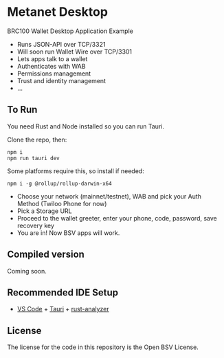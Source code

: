 # Metanet Desktop

BRC100 Wallet Desktop Application Example

- Runs JSON-API over TCP/3321
- Will soon run Wallet Wire over TCP/3301
- Lets apps talk to a wallet
- Authenticates with WAB
- Permissions management
- Trust and identity management
- ...

## To Run

You need Rust and Node installed so you can run Tauri.

Clone the repo, then:

```
npm i
npm run tauri dev
```

Some platforms require this, so install if needed:
```
npm i -g @rollup/rollup-darwin-x64 
```

- Choose your network (mainnet/testnet), WAB and pick your Auth Method (Twiloo Phone for now)
- Pick a Storage URL
- Proceed to the wallet greeter, enter your phone, code, password, save recovery key
- You are in! Now BSV apps will work.

## Compiled version

Coming soon.

## Recommended IDE Setup

- [VS Code](https://code.visualstudio.com/) + [Tauri](https://marketplace.visualstudio.com/items?itemName=tauri-apps.tauri-vscode) + [rust-analyzer](https://marketplace.visualstudio.com/items?itemName=rust-lang.rust-analyzer)

## License

The license for the code in this repository is the Open BSV License.
